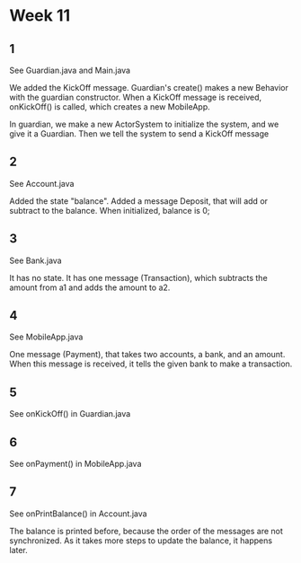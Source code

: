 # Week 11

## 1

See Guardian.java and Main.java

We added the KickOff message. Guardian's create() makes a new Behavior with the guardian constructor. When a KickOff message is received, onKickOff() is called, which creates a new MobileApp.

In guardian, we make a new ActorSystem to initialize the system, and we give it a Guardian. Then we tell the system to send a KickOff message

## 2

See Account.java

Added the state "balance". Added a message Deposit, that will add or subtract to the balance. When initialized, balance is 0;

## 3

See Bank.java

It has no state. It has one message (Transaction), which subtracts the amount from a1 and adds the amount to a2.

## 4

See MobileApp.java

One message (Payment), that takes two accounts, a bank, and an amount. When this message is received, it tells the given bank to make a transaction.

## 5

See onKickOff() in Guardian.java

## 6

See onPayment() in MobileApp.java

## 7

See onPrintBalance() in Account.java

The balance is printed before, because the order of the messages are not synchronized. As it takes more steps to update the balance, it happens later.
